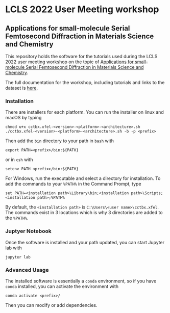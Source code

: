 # LCLS 2022 User Meeting workshop
## Applications for small-molecule Serial Femtosecond Diffraction in Materials Science and Chemistry

This repository holds the software for the tutorials used during the
LCLS 2022 user meeting workshop on
the topic of [Applications for small-molecule Serial Femtosecond Diffraction
in Materials Science and Chemistry](https://events.bizzabo.com/SLAC-UsersMeeting-2022/agenda/session/897855).

The full documentation for the workshop, including tutorials and links to the
dataset is [here](https://docs.google.com/document/d/1UNz3zTATIak5UkVGIli0W3HjHZr9orBiWp4nt12AzOQ).

### Installation
There are installers for each platform. You can run the installer on
linux and macOS by typing
```
chmod u+x cctbx.xfel-<version>-<platform>-<architecture>.sh
./cctbx.xfel-<version>-<platform>-<architecture>.sh -b -p <prefix>
```
Then add the `bin` directory to your path in `bash` with
```
export PATH=<prefix>/bin:${PATH}
```
or in `csh` with
```
setenv PATH <prefix>/bin:${PATH}
```
For Windows, run the executable and select a directory for installation.
To add the commands to your `%PATH%` in the Command Prompt, type
```
set PATH=<installation path>\Library\bin;<installation path>\Scripts;<installation path>;%PATH%
```
By default, the `<installation path>` is `C:\Users\<user name>\cctbx.xfel`.
The commands exist in 3 locations which is why 3 directories are added to the `%PATH%`.

### Juptyer Notebook
Once the software is installed and your path updated, you can start
Jupyter lab with
```
jupyter lab
```

### Advanced Usage
The installed software is essentially a `conda` environment, so if you
have `conda` installed, you can activate the environment with
```
conda activate <prefix>/
```
Then you can modify or add dependencies.
